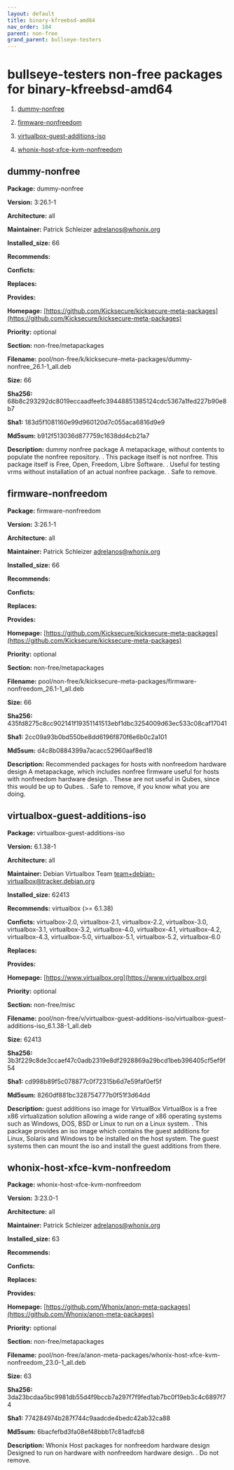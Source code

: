 ```yaml
---
layout: default
title: binary-kfreebsd-amd64
nav_order: 184
parent: non-free
grand_parent: bullseye-testers
---
```


# bullseye-testers non-free packages for binary-kfreebsd-amd64


  1. [dummy-nonfree](#dummy-nonfree)
  

  2. [firmware-nonfreedom](#firmware-nonfreedom)
  

  3. [virtualbox-guest-additions-iso](#virtualbox-guest-additions-iso)
  

  4. [whonix-host-xfce-kvm-nonfreedom](#whonix-host-xfce-kvm-nonfreedom)
  



## dummy-nonfree

**Package:** dummy-nonfree

**Version:** 3:26.1-1

**Architecture:**  all

**Maintainer:**  Patrick Schleizer <adrelanos@whonix.org>

**Installed_size:**  66

**Recommends:**  

**Conficts:**  

**Replaces:**  

**Provides:**  

**Homepage:**  [https://github.com/Kicksecure/kicksecure-meta-packages](https://github.com/Kicksecure/kicksecure-meta-packages)

**Priority:**  optional

**Section:** non-free/metapackages

**Filename:**  pool/non-free/k/kicksecure-meta-packages/dummy-nonfree_26.1-1_all.deb

**Size:**  66

**Sha256:**  68b8c293292dc8019eccaadfeefc39448851385124cdc5367a1fed227b90e8b7

**Sha1:**  183d5f1081160e99d960120d7c055aca6816d9e9

**Md5sum:**  b912f513036d877759c1638dd4cb21a7

**Description:** dummy nonfree package
 A metapackage, without contents to populate the nonfree repository.
 .
 This package itself is not nonfree.
 This package itself is Free, Open, Freedom, Libre Software.
 .
 Useful for testing vrms without installation of an actual nonfree package.
 .
 Safe to remove.



## firmware-nonfreedom

**Package:** firmware-nonfreedom

**Version:** 3:26.1-1

**Architecture:**  all

**Maintainer:**  Patrick Schleizer <adrelanos@whonix.org>

**Installed_size:**  66

**Recommends:**  

**Conficts:**  

**Replaces:**  

**Provides:**  

**Homepage:**  [https://github.com/Kicksecure/kicksecure-meta-packages](https://github.com/Kicksecure/kicksecure-meta-packages)

**Priority:**  optional

**Section:** non-free/metapackages

**Filename:**  pool/non-free/k/kicksecure-meta-packages/firmware-nonfreedom_26.1-1_all.deb

**Size:**  66

**Sha256:**  435fd8275c8cc902141f19351141513ebf1dbc3254009d63ec533c08caf17041

**Sha1:**  2cc09a93b0bd550be8dd6196f870f6e6b0c2a101

**Md5sum:**  d4c8b0884399a7acacc52960aaf8ed18

**Description:** Recommended packages for hosts with nonfreedom hardware design
 A metapackage, which includes nonfree firmware useful for hosts with
 nonfreedom hardware design.
 .
 These are not useful in Qubes, since this would be up to Qubes.
 .
 Safe to remove, if you know what you are doing.



## virtualbox-guest-additions-iso

**Package:** virtualbox-guest-additions-iso

**Version:** 6.1.38-1

**Architecture:**  all

**Maintainer:**  Debian Virtualbox Team <team+debian-virtualbox@tracker.debian.org>

**Installed_size:**  62413

**Recommends:**  virtualbox (>= 6.1.38)

**Conficts:**  virtualbox-2.0, virtualbox-2.1, virtualbox-2.2, virtualbox-3.0, virtualbox-3.1, virtualbox-3.2, virtualbox-4.0, virtualbox-4.1, virtualbox-4.2, virtualbox-4.3, virtualbox-5.0, virtualbox-5.1, virtualbox-5.2, virtualbox-6.0

**Replaces:**  

**Provides:**  

**Homepage:**  [https://www.virtualbox.org](https://www.virtualbox.org)

**Priority:**  optional

**Section:** non-free/misc

**Filename:**  pool/non-free/v/virtualbox-guest-additions-iso/virtualbox-guest-additions-iso_6.1.38-1_all.deb

**Size:**  62413

**Sha256:**  3b3f229c8de3ccaef47c0adb2319e8df2928869a29bcd1beb396405cf5ef9f54

**Sha1:**  cd998b89f5c078877c0f72315b6d7e59faf0ef5f

**Md5sum:**  8260df881bc328754777b0f51f3d64dd

**Description:** guest additions iso image for VirtualBox
 VirtualBox is a free x86 virtualization solution allowing a wide range of
 x86 operating systems such as Windows, DOS, BSD or Linux to run on a
 Linux system.
 .
 This package provides an iso image which contains the guest additions
 for Linux, Solaris and Windows to be installed on the host system. The guest
 systems then can mount the iso and install the guest additions from there.



## whonix-host-xfce-kvm-nonfreedom

**Package:** whonix-host-xfce-kvm-nonfreedom

**Version:** 3:23.0-1

**Architecture:**  all

**Maintainer:**  Patrick Schleizer <adrelanos@whonix.org>

**Installed_size:**  63

**Recommends:**  

**Conficts:**  

**Replaces:**  

**Provides:**  

**Homepage:**  [https://github.com/Whonix/anon-meta-packages](https://github.com/Whonix/anon-meta-packages)

**Priority:**  optional

**Section:** non-free/metapackages

**Filename:**  pool/non-free/a/anon-meta-packages/whonix-host-xfce-kvm-nonfreedom_23.0-1_all.deb

**Size:**  63

**Sha256:**  3da23bcdaa5bc9981db55d4f9bccb7a297f7f9fed1ab7bc0f19eb3c4c6897f74

**Sha1:**  774284974b287f744c9aadcde4bedc42ab32ca88

**Md5sum:**  6bacfefbd3fa08ef48bbb17c81adfcb8

**Description:** Whonix Host packages for nonfreedom hardware design
 Designed to run on hardware with nonfreedom hardware design.
 .
 Do not remove.




